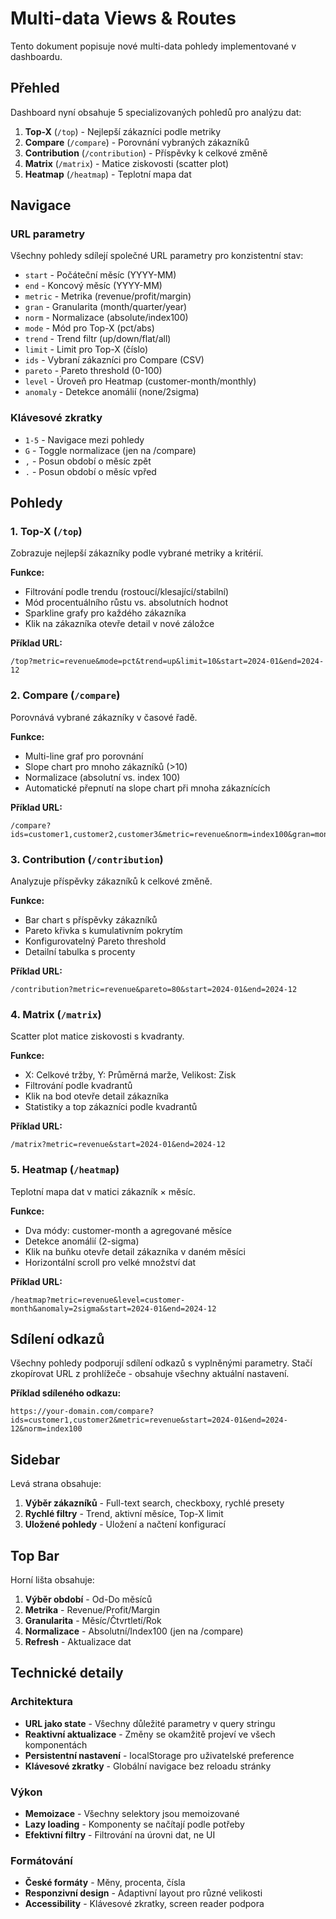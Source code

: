 # Multi-data Views & Routes

Tento dokument popisuje nové multi-data pohledy implementované v dashboardu.

## Přehled

Dashboard nyní obsahuje 5 specializovaných pohledů pro analýzu dat:

1. **Top-X** (`/top`) - Nejlepší zákazníci podle metriky
2. **Compare** (`/compare`) - Porovnání vybraných zákazníků
3. **Contribution** (`/contribution`) - Příspěvky k celkové změně
4. **Matrix** (`/matrix`) - Matice ziskovosti (scatter plot)
5. **Heatmap** (`/heatmap`) - Teplotní mapa dat

## Navigace

### URL parametry

Všechny pohledy sdílejí společné URL parametry pro konzistentní stav:

- `start` - Počáteční měsíc (YYYY-MM)
- `end` - Koncový měsíc (YYYY-MM)
- `metric` - Metrika (revenue/profit/margin)
- `gran` - Granularita (month/quarter/year)
- `norm` - Normalizace (absolute/index100)
- `mode` - Mód pro Top-X (pct/abs)
- `trend` - Trend filtr (up/down/flat/all)
- `limit` - Limit pro Top-X (číslo)
- `ids` - Vybraní zákazníci pro Compare (CSV)
- `pareto` - Pareto threshold (0-100)
- `level` - Úroveň pro Heatmap (customer-month/monthly)
- `anomaly` - Detekce anomálií (none/2sigma)

### Klávesové zkratky

- `1-5` - Navigace mezi pohledy
- `G` - Toggle normalizace (jen na /compare)
- `,` - Posun období o měsíc zpět
- `.` - Posun období o měsíc vpřed

## Pohledy

### 1. Top-X (`/top`)

Zobrazuje nejlepší zákazníky podle vybrané metriky a kritérií.

**Funkce:**
- Filtrování podle trendu (rostoucí/klesající/stabilní)
- Mód procentuálního růstu vs. absolutních hodnot
- Sparkline grafy pro každého zákazníka
- Klik na zákazníka otevře detail v nové záložce

**Příklad URL:**
```
/top?metric=revenue&mode=pct&trend=up&limit=10&start=2024-01&end=2024-12
```

### 2. Compare (`/compare`)

Porovnává vybrané zákazníky v časové řadě.

**Funkce:**
- Multi-line graf pro porovnání
- Slope chart pro mnoho zákazníků (>10)
- Normalizace (absolutní vs. index 100)
- Automatické přepnutí na slope chart při mnoha zákaznících

**Příklad URL:**
```
/compare?ids=customer1,customer2,customer3&metric=revenue&norm=index100&gran=month
```

### 3. Contribution (`/contribution`)

Analyzuje příspěvky zákazníků k celkové změně.

**Funkce:**
- Bar chart s příspěvky zákazníků
- Pareto křivka s kumulativním pokrytím
- Konfigurovatelný Pareto threshold
- Detailní tabulka s procenty

**Příklad URL:**
```
/contribution?metric=revenue&pareto=80&start=2024-01&end=2024-12
```

### 4. Matrix (`/matrix`)

Scatter plot matice ziskovosti s kvadranty.

**Funkce:**
- X: Celkové tržby, Y: Průměrná marže, Velikost: Zisk
- Filtrování podle kvadrantů
- Klik na bod otevře detail zákazníka
- Statistiky a top zákazníci podle kvadrantů

**Příklad URL:**
```
/matrix?metric=revenue&start=2024-01&end=2024-12
```

### 5. Heatmap (`/heatmap`)

Teplotní mapa dat v matici zákazník × měsíc.

**Funkce:**
- Dva módy: customer-month a agregované měsíce
- Detekce anomálií (2-sigma)
- Klik na buňku otevře detail zákazníka v daném měsíci
- Horizontální scroll pro velké množství dat

**Příklad URL:**
```
/heatmap?metric=revenue&level=customer-month&anomaly=2sigma&start=2024-01&end=2024-12
```

## Sdílení odkazů

Všechny pohledy podporují sdílení odkazů s vyplněnými parametry. Stačí zkopírovat URL z prohlížeče - obsahuje všechny aktuální nastavení.

**Příklad sdíleného odkazu:**
```
https://your-domain.com/compare?ids=customer1,customer2&metric=revenue&start=2024-01&end=2024-12&norm=index100
```

## Sidebar

Levá strana obsahuje:

1. **Výběr zákazníků** - Full-text search, checkboxy, rychlé presety
2. **Rychlé filtry** - Trend, aktivní měsíce, Top-X limit
3. **Uložené pohledy** - Uložení a načtení konfigurací

## Top Bar

Horní lišta obsahuje:

1. **Výběr období** - Od-Do měsíců
2. **Metrika** - Revenue/Profit/Margin
3. **Granularita** - Měsíc/Čtvrtletí/Rok
4. **Normalizace** - Absolutní/Index100 (jen na /compare)
5. **Refresh** - Aktualizace dat

## Technické detaily

### Architektura

- **URL jako state** - Všechny důležité parametry v query stringu
- **Reaktivní aktualizace** - Změny se okamžitě projeví ve všech komponentách
- **Persistentní nastavení** - localStorage pro uživatelské preference
- **Klávesové zkratky** - Globální navigace bez reloadu stránky

### Výkon

- **Memoizace** - Všechny selektory jsou memoizované
- **Lazy loading** - Komponenty se načítají podle potřeby
- **Efektivní filtry** - Filtrování na úrovni dat, ne UI

### Formátování

- **České formáty** - Měny, procenta, čísla
- **Responzivní design** - Adaptivní layout pro různé velikosti
- **Accessibility** - Klávesové zkratky, screen reader podpora

